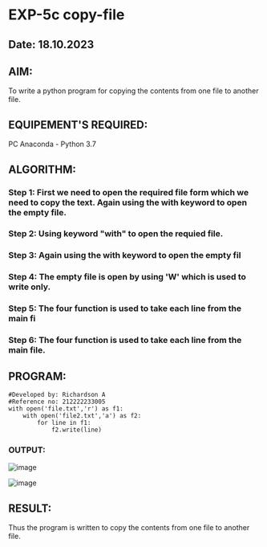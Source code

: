 # EXP-5c copy-file
## Date: 18.10.2023
## AIM:
To write a python program for copying the contents from one file to another file.
## EQUIPEMENT'S REQUIRED: 
PC
Anaconda - Python 3.7
## ALGORITHM: 
### Step 1: First we need to open the required file form which we need to copy the text. Again using the with keyword to open the empty file.

### Step 2: Using keyword "with" to open the requied file.
 
### Step 3: Again using the with keyword to open the empty fil

### Step 4: The empty file is open by using 'W' which is used to write only.

### Step 5: The four function is used to take each line from the main fi

### Step 6: The four function is used to take each line from the main file.

## PROGRAM:
```
#Developed by: Richardson A
#Reference no: 212222233005
with open('file.txt','r') as f1:
    with open('file2.txt','a') as f2:
        for line in f1:
            f2.write(line)
```

### OUTPUT:

![image](https://github.com/Richard01072002/copy-file/assets/141472248/fd3817ae-39f6-42ca-b06e-cb257e3d06b1)

![image](https://github.com/Richard01072002/copy-file/assets/141472248/f59f48d7-b1d0-487e-918e-2a35c1df35c9)


## RESULT:
Thus the program is written to copy the contents from one file to another file.
